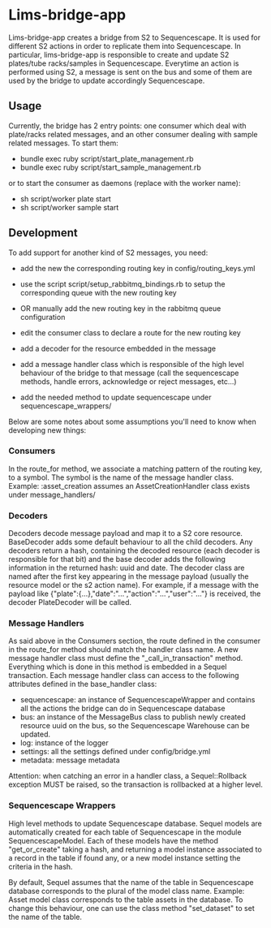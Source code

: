 # Lims-bridge-app

Lims-bridge-app creates a bridge from S2 to Sequencescape. It is used for different S2 actions in order to replicate them into Sequencescape.
In particular, lims-bridge-app is responsible to create and update S2 plates/tube racks/samples in Sequencescape.
Everytime an action is performed using S2, a message is sent on the bus and some of them are used by the bridge to update accordingly Sequencescape.

## Usage 

Currently, the bridge has 2 entry points: one consumer which deal with plate/racks related messages, and an other consumer dealing with sample related messages. 
To start them:

- bundle exec ruby script/start\_plate\_management.rb
- bundle exec ruby script/start\_sample\_management.rb

or to start the consumer as daemons (replace <identity> with the worker name):

- sh script/worker plate <identity> start 
- sh script/worker sample <identity> start 

## Development

To add support for another kind of S2 messages, you need:

- add the new the corresponding routing key in config/routing\_keys.yml
- use the script script/setup\_rabbitmq\_bindings.rb to setup the corresponding queue with the new routing key 
- OR manually add the new routing key in the rabbitmq queue configuration

- edit the consumer class to declare a route for the new routing key
- add a decoder for the resource embedded in the message
- add a message handler class which is responsible of the high level behaviour of the bridge to that message (call the sequencescape methods, handle errors, acknowledge or reject messages, etc...)
- add the needed method to update sequencescape under sequencescape\_wrappers/

Below are some notes about some assumptions you'll need to know when developing new things:

### Consumers

In the route\_for method, we associate a matching pattern of the routing key, to a symbol. The symbol is the name of the message handler class.
Example: :asset\_creation assumes an AssetCreationHandler class exists under message\_handlers/

### Decoders

Decoders decode message payload and map it to a S2 core resource.
BaseDecoder adds some default behaviour to all the child decoders. Any decoders return a hash, containing the decoded resource (each decoder is responsible for that bit) and the base decoder adds the following information in the returned hash: uuid and date. 
The decoder class are named after the first key appearing in the message payload (usually the resource model or the s2 action name). For example, if a message with the payload like {"plate":{...},"date":"...","action":"...","user":"..."} is received, the decoder PlateDecoder will be called.

### Message Handlers 

As said above in the Consumers section, the route defined in the consumer in the route\_for method should match the handler class name.
A new message handler class must define the "\_call\_in\_transaction" method. Everything which is done in this method is embedded in a Sequel transaction.
Each message handler class can access to the following attributes defined in the base\_handler class:

- sequencescape: an instance of SequencescapeWrapper and contains all the actions the bridge can do in Sequencescape database
- bus: an instance of the MessageBus class to publish newly created resource uuid on the bus, so the Sequencescape Warehouse can be updated.
- log: instance of the logger
- settings: all the settings defined under config/bridge.yml
- metadata: message metadata

Attention: when catching an error in a handler class, a Sequel::Rollback exception MUST be raised, so the transaction is rollbacked at a higher level.

### Sequencescape Wrappers

High level methods to update Sequencescape database. Sequel models are automatically created for each table of Sequencescape in the module SequencescapeModel. 
Each of these models have the method "get\_or\_create" taking a hash, and returning a model instance associated to a record in the table if found any, or a new model
instance setting the criteria in the hash.

By default, Sequel assumes that the name of the table in Sequencescape database corresponds to the plural of the model class name. 
Example: Asset model class corresponds to the table assets in the database.
To change this behaviour, one can use the class method "set\_dataset" to set the name of the table.

